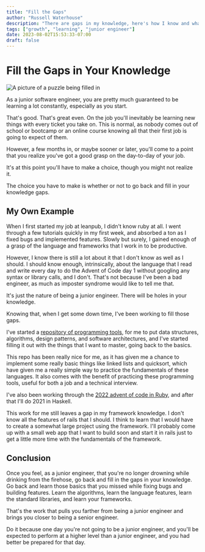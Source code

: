 ```yaml
---
title: "Fill the Gaps"
author: "Russell Waterhouse"
description: "There are gaps in my knowledge, here's how I know and what I'm doing about it"
tags: ["growth", "learning", "junior engineer"]
date: 2023-08-02T15:53:33-07:00
draft: false
---
```


# Fill the Gaps in Your Knowledge

![A picture of a puzzle being filled in](/post/images/gaps-cover.jpg "Filling in the Gaps")

As a junior software engineer, you are pretty much guaranteed to be learning a
lot constantly, especially as you start. 

That's good. That's great even. On the job you'll inevitably be learning new
things with every ticket you take on. This is normal, as nobody comes out of
school or bootcamp or an online course knowing all that their first job is
going to expect of them. 

However, a few months in, or maybe sooner or later, you'll come to a point that
you realize you've got a good grasp on the day-to-day of your job. 

It's at this point you'll have to make a choice, though you might not realize
it.

The choice you have to make is whether or not to go back and fill in your
knowledge gaps. 


## My Own Example

When I first started my job at leanpub, I didn't know ruby at all. I went
through a few tutorials quickly in my first week, and absorbed a ton as I fixed
bugs and implemented features. Slowly but surely, I gained enough of a grasp of
the language and frameworks that I work in to be productive.  

However, I know there is still a lot about it that I don't know as well as I
should. I should know enough, intrinsically, about the language that I read and
write every day to do the Advent of Code day 1 without googling any syntax or
library calls, and I don't.  That's not because I've been a bad engineer, as
much as imposter syndrome would like to tell me that. 

It's just the nature of being a junior engineer. There will be holes in your
knowledge. 

Knowing that, when I get some down time, I've been working to fill those gaps.

I've started a 
[repository of programming tools](https://github.com/Russell-Waterhouse/programming-tools), 
for me to put data structures,
algorithms, design patterns, and software architectures, and I've started
filling it out with the things that I want to master, going back to the basics.

This repo has been really nice for me, as it has given me a chance to implement
some really basic things like linked lists and quicksort, which have given me a
really simple way to practice the fundamentals of these languages.
It also comes with the benefit of practicing these programming tools, useful 
for both a job and a technical interview.

I've also been working through the [2022 advent of code in Ruby](https://github.com/Russell-Waterhouse/advent_of_code_2022),
and after that I'll do 2021 in Haskell.

This work for me still leaves a gap in my framework knowledge. I don't know all
the features of rails that I should. I think to learn that I would have to
create a somewhat large project using the framework. I'll probably come up with
a small web app that I want to build soon and start it in rails just to get a
little more time with the fundamentals of the framework.


## Conclusion

Once you feel, as a junior engineer, that you're no longer drowning while
drinking from the firehose, go back and fill in the gaps in your knowledge. Go
back and learn those basics that you missed while fixing bugs and building
features. Learn the algorithms, learn the language features, learn the standard
libraries, and learn your frameworks. 

That's the work that pulls you farther from being a junior engineer and brings
you closer to being a senior engineer.

Do it because one day you're not going to be a junior engineer, and you'll be
expected to perform at a higher level than a junior engineer, and you had
better be prepared for that day. 

